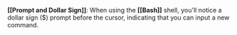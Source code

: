**[[Prompt and Dollar Sign]]**: When using the **[[Bash]]** shell, you'll notice a dollar sign ($) prompt before the cursor, indicating that you can input a new command.